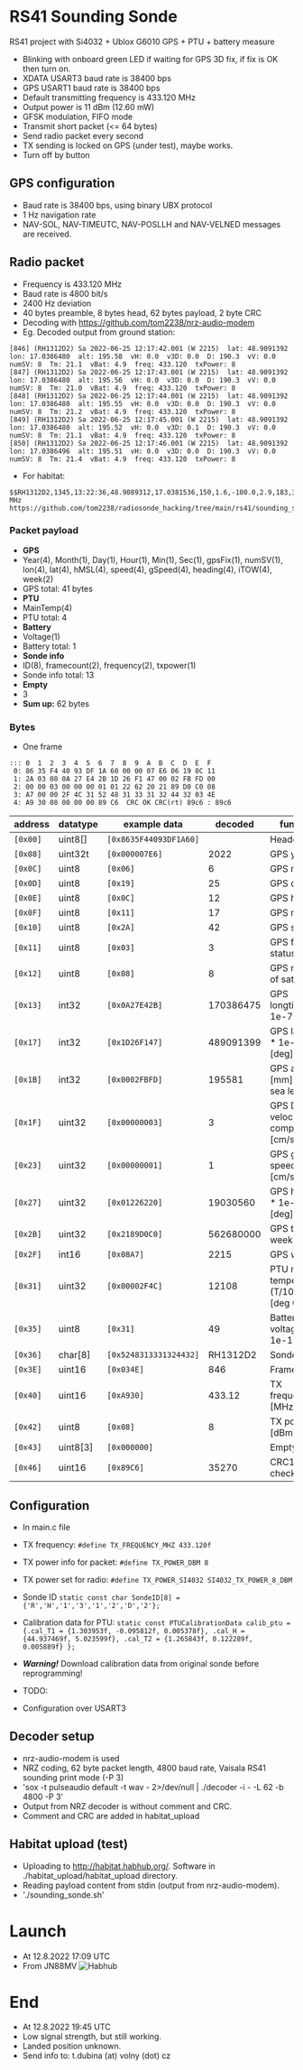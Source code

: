 # RS41 Sounding Sonde

RS41 project with Si4032 + Ublox G6010 GPS + PTU + battery measure
* Blinking with onboard green LED if waiting for GPS 3D fix, if fix is OK then turn on.
* XDATA USART3 baud rate is 38400 bps
* GPS USART1 baud rate is 38400 bps
* Default transmitting frequency is 433.120 MHz
* Output power is 11 dBm (12.60 mW)
* GFSK modulation, FIFO mode
* Transmit short packet (<= 64 bytes)
* Send radio packet every second
* TX sending is locked on GPS (under test), maybe works.
* Turn off by button

## GPS configuration
* Baud rate is 38400 bps, using binary UBX protocol
* 1 Hz navigation rate
* NAV-SOL, NAV-TIMEUTC, NAV-POSLLH and NAV-VELNED messages are received.

## Radio packet
* Frequency is 433.120 MHz
* Baud rate is 4800 bit/s
* 2400 Hz deviation
* 40 bytes preamble, 8 bytes head, 62 bytes payload, 2 byte CRC
* Decoding with https://github.com/tom2238/nrz-audio-modem
* Eg. Decoded output from ground station:
```
[846] (RH1312D2) Sa 2022-06-25 12:17:42.001 (W 2215)  lat: 48.9091392  lon: 17.0386480  alt: 195.58  vH: 0.0  v3D: 0.0  D: 190.3  vV: 0.0  numSV: 8  Tm: 21.1  vBat: 4.9  freq: 433.120  txPower: 8
[847] (RH1312D2) Sa 2022-06-25 12:17:43.001 (W 2215)  lat: 48.9091392  lon: 17.0386480  alt: 195.56  vH: 0.0  v3D: 0.0  D: 190.3  vV: 0.0  numSV: 8  Tm: 21.0  vBat: 4.9  freq: 433.120  txPower: 8
[848] (RH1312D2) Sa 2022-06-25 12:17:44.001 (W 2215)  lat: 48.9091392  lon: 17.0386480  alt: 195.55  vH: 0.0  v3D: 0.0  D: 190.3  vV: 0.0  numSV: 8  Tm: 21.2  vBat: 4.9  freq: 433.120  txPower: 8
[849] (RH1312D2) Sa 2022-06-25 12:17:45.001 (W 2215)  lat: 48.9091392  lon: 17.0386480  alt: 195.52  vH: 0.0  v3D: 0.1  D: 190.3  vV: 0.0  numSV: 8  Tm: 21.1  vBat: 4.9  freq: 433.120  txPower: 8
[850] (RH1312D2) Sa 2022-06-25 12:17:46.001 (W 2215)  lat: 48.9091392  lon: 17.0386496  alt: 195.51  vH: 0.0  v3D: 0.0  D: 190.3  vV: 0.0  numSV: 8  Tm: 21.4  vBat: 4.9  freq: 433.120  txPower: 8
```

* For habitat:
```
$$RH1312D2,1345,13:22:36,48.9089312,17.0381536,150,1.6,-100.0,2.9,183,3.2,5,433.120 MHz https://github.com/tom2238/radiosonde_hacking/tree/main/rs41/sounding_sonde*f56b
```

### Packet payload
* **GPS** 
* Year(4), Month(1), Day(1), Hour(1), Min(1), Sec(1), gpsFix(1), numSV(1), lon(4), lat(4), hMSL(4), speed(4), gSpeed(4), heading(4), iTOW(4), week(2)
* GPS total: 41 bytes
* **PTU**
* MainTemp(4)
* PTU total: 4
* **Battery**
* Voltage(1)
* Battery total: 1
* **Sonde info**
* ID(8), framecount(2), frequency(2), txpower(1)
* Sonde info total: 13
* **Empty**
* 3
* **Sum up:** 62 bytes

### Bytes
* One frame
```
::: 0  1  2  3  4  5  6  7  8  9  A  B  C  D  E  F
 0: 86 35 F4 40 93 DF 1A 60 00 00 07 E6 06 19 0C 11 
 1: 2A 03 08 0A 27 E4 2B 1D 26 F1 47 00 02 FB FD 00 
 2: 00 00 03 00 00 00 01 01 22 62 20 21 89 D0 C0 08 
 3: A7 00 00 2F 4C 31 52 48 31 33 31 32 44 32 03 4E 
 4: A9 30 08 00 00 00 89 C6  CRC OK CRC(rt) 89c6 : 89c6
```

| address  | datatype | example data | decoded | function |
| --- | --- | --- | --- | --- |
| `[0x00] `| uint8[] | `[0x8635F44093DF1A60]` | | Header |
| `[0x08]` | uint32t | `[0x000007E6]` | 2022 | GPS year |
| `[0x0C]` | uint8 | `[0x06]` | 6 | GPS month |
| `[0x0D]` | uint8 | `[0x19]` | 25 | GPS day |
| `[0x0E]` | uint8 | `[0x0C]` | 12 | GPS hour |
| `[0x0F]` | uint8 | `[0x11]` | 17 | GPS minute |
| `[0x10]` | uint8 | `[0x2A]` | 42 | GPS second |
| `[0x11]` | uint8 | `[0x03]` | 3 | GPS fix status |
| `[0x12]` | uint8 | `[0x08]` | 8 | GPS number of satellites |
| `[0x13]` | int32 | `[0x0A27E42B]` | 170386475 | GPS longtitude * 1e-7 [deg] |
| `[0x17]` | int32 | `[0x1D26F147]` | 489091399 | GPS latitude * 1e-7 [deg] |
| `[0x1B]` | int32 | `[0x0002FBFD]` | 195581 | GPS altitude [mm] above sea level |
| `[0x1F]` | uint32 | `[0x00000003]` | 3 | GPS Down velocity component [cm/s] |
| `[0x23]` | uint32 | `[0x00000001]` | 1 | GPS ground speed [cm/s] |
| `[0x27]` | uint32 | `[0x01226220]` | 19030560 | GPS heading * 1e-5 [deg] |
| `[0x2B]` | uint32 | `[0x2189D0C0]` | 562680000 | GPS time of week [ms] |
| `[0x2F]` | int16 | `[0x08A7]` | 2215 | GPS week |
| `[0x31]` | uint32 | `[0x00002F4C]` | 12108 | PTU main temperature (T/100)-100 [deg C] |
| `[0x35]` | uint8 | `[0x31]` | 49 | Battery voltage * 1e-1 [V] |
| `[0x36]` | char[8] | `[0x5248313331324432]` | RH1312D2 | Sonde ID |
| `[0x3E]` | uint16 | `[0x034E]` | 846 | Frame count |
| `[0x40]` | uint16 | `[0xA930]` | 433.12 | TX frequency [MHz] |
| `[0x42]` | uint8 | `[0x08]` | 8 | TX power [dBm] |
| `[0x43]` | uint8[3] | `[0x000000]` |   | Empty |
| `[0x46]` | uint16 | `[0x89C6]` |  35270 | CRC16 checksum |

## Configuration
* In main.c file
* TX frequency: `#define TX_FREQUENCY_MHZ 433.120f`
* TX power info for packet: `#define TX_POWER_DBM 8`
* TX power set for radio: `#define TX_POWER_SI4032 SI4032_TX_POWER_8_DBM`
* Sonde ID `static const char SondeID[8] = {'R','H','1','3','1','2','D','2'};`
* Calibration data for PTU: `static const PTUCalibrationData calib_ptu = {.cal_T1 = {1.303953f, -0.095812f, 0.005378f}, .cal_H = {44.937469f, 5.023599f}, .cal_T2 = {1.265843f, 0.122289f, 0.005889f} };
`
* ***Warning!*** Download calibration data from original sonde before reprogramming!

* TODO:
* Configuration over USART3

## Decoder setup
* nrz-audio-modem is used
* NRZ coding, 62 byte packet length, 4800 baud rate, Vaisala RS41 sounding print mode (-P 3)
* 'sox -t pulseaudio default -t wav - 2>/dev/null | ./decoder -i - -L 62 -b 4800 -P 3'
* Output from NRZ decoder is without comment and CRC.
* Comment and CRC are added in habitat_upload

## Habitat upload (test)
* Uploading to http://habitat.habhub.org/. Software in ./habitat_upload/habitat_upload directory.
* Reading payload content from stdin (output from nrz-audio-modem).
* './sounding_sonde.sh'

# Launch
* At 12.8.2022 17:09 UTC
* From JN88MV
![Habhub](launched_sonde_ph1eac8f.pngraw=true "Habhub path")

# End
* At 12.8.2022 19:45 UTC
* Low signal strength, but still working. 
* Landed position unknown.
* Send info to: t.dubina (at) volny (dot) cz
